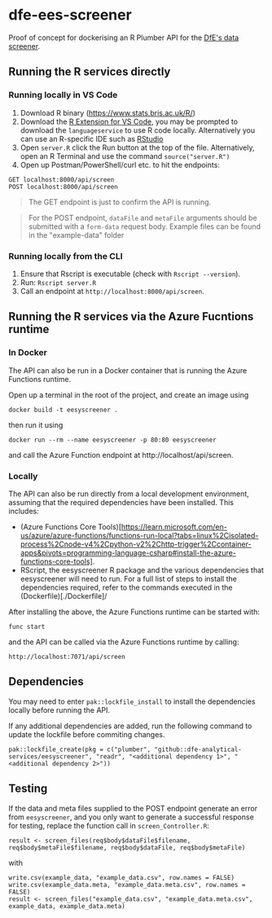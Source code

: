 # dfe-ees-screener

Proof of concept for dockerising an R Plumber API for the [DfE's data screener](https://github.com/dfe-analytical-services/eesyscreener).

## Running the R services directly

### Running locally in VS Code

1. Download R binary (https://www.stats.bris.ac.uk/R/)
2. Download the [R Extension for VS Code](https://marketplace.visualstudio.com/items?itemName=REditorSupport.r), you may be prompted to download the `languageservice` to use R code locally. Alternatively you can use an R-specific IDE such as [RStudio](https://posit.co/download/rstudio-desktop/)
3. Open `server.R` click the Run button at the top of the file. Alternatively, open an R Terminal and use the command `source("server.R")`
4. Open up Postman/PowerShell/curl etc. to hit the endpoints:

```
GET localhost:8000/api/screen
POST localhost:8000/api/screen
```
> The GET endpoint is just to confirm the API is running.

> For the POST endpoint, `dataFile` and `metaFile` arguments should be submitted with a `form-data` request body. Example files can be found in the "example-data" folder

### Running locally from the CLI

1. Ensure that Rscript is executable (check with `Rscript --version`).
2. Run: `Rscript server.R`
3. Call an endpoint at `http://localhost:8000/api/screen`.

## Running the R services via the Azure Fucntions runtime

### In Docker

The API can also be run in a Docker container that is running the Azure Functions runtime.

Open up a terminal in the root of the project, and create an image using

```
docker build -t eesyscreener .
```

then run it using

```
docker run --rm --name eesyscreener -p 80:80 eesyscreener
```

and call the Azure Function endpoint at http://localhost/api/screen.

### Locally

The API can also be run directly from a local development environment, assuming that the required dependencies 
have been installed. This includes:
* (Azure Functions Core Tools)[https://learn.microsoft.com/en-us/azure/azure-functions/functions-run-local?tabs=linux%2Cisolated-process%2Cnode-v4%2Cpython-v2%2Chttp-trigger%2Ccontainer-apps&pivots=programming-language-csharp#install-the-azure-functions-core-tools].
* RScript, the eesyscreener R package and the various dependencies that eesyscreener will need to run.
  For a full list of steps to install the dependencies required, refer to the commands executed in the
  (Dockerfile)[./Dockerfile]/  

After installing the above, the Azure Functions runtime can be started with:

```
func start
```

and the API can be called via the Azure Functions runtime by calling:

```
http://localhost:7071/api/screen
```

## Dependencies

You may need to enter `pak::lockfile_install` to install the dependencies locally before running the API.

If any additional dependencies are added, run the following command to update the lockfile before commiting changes.

```
pak::lockfile_create(pkg = c("plumber", "github::dfe-analytical-services/eesyscreener", "readr", "<additional dependency 1>", "<additional dependency 2>"))
```

## Testing

If the data and meta files supplied to the POST endpoint generate an error from `eesyscreener`, and you only want to generate a successful response for testing, replace the function call in `screen_Controller.R`:

```
result <- screen_files(req$body$dataFile$filename, req$body$metaFile$filename, req$body$dataFile, req$body$metaFile)
```

with

```
write.csv(example_data, "example_data.csv", row.names = FALSE)
write.csv(example_data.meta, "example_data.meta.csv", row.names = FALSE)
result <- screen_files("example_data.csv", "example_data.meta.csv", example_data, example_data.meta)
```
